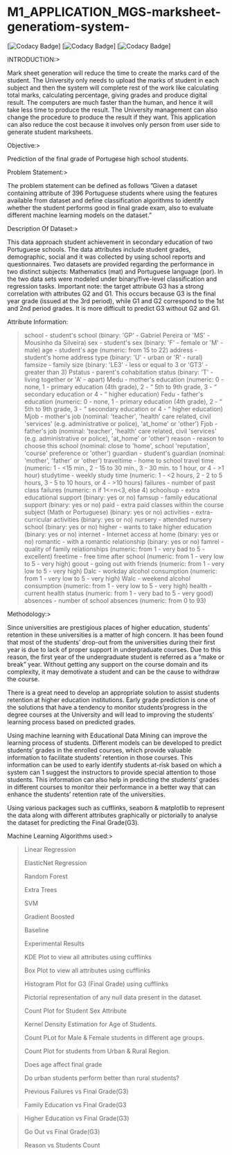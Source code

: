# M1_APPLICATION_MGS-marksheet-generatiom-system-

[![Codacy Badge](https://api.codiga.io/project/29871/score/svg)]
[![Codacy Badge](https://api.codiga.io/project/29871/status/svg)]
[![Codacy Badge](https://app.codiga.io/public/project/29871/M1_Application_Marksheet_Generation_System/dashboard)]

INTRODUCTION:>

Mark sheet generation will reduce the time to create the marks card of the student. The University only needs to upload the marks of student in each subject and then the system will complete rest of the work like calculating total marks, calculating percentage, giving grades and produce digital result. The computers are much faster than the human, and hence it will take less time to produce the result. The University management can also change the procedure to produce the result if they want. This application can also reduce the cost because it involves only person from user side to generate student marksheets.

Objective:>

Prediction of the final grade of Portugese high school students.

Problem Statement:>

The problem statement can be defined as follows ”Given a dataset containing attribute of 396 Portuguese students where using the features available from dataset and define classification algorithms to identify whether the student performs good in final grade exam, also to evaluate different machine learning models on the dataset.”

Description Of Dataset:>

This data approach student achievement in secondary education of two Portuguese schools.
The data attributes include student grades, demographic, social  and it was collected by using school reports and questionnaires.
Two datasets are provided regarding the performance in two distinct subjects: Mathematics (mat) and Portuguese language (por).
In  the two data sets were modeled under binary/five-level classification and regression tasks. 
Important note: the target attribute G3 has a strong correlation with attributes G2 and G1.
This occurs because G3 is the final year grade (issued at the 3rd period), while G1 and G2 correspond to the 1st and 2nd period grades.
It is more difficult to predict G3 without G2 and G1.

Attribute Information:

>school - student's school (binary: 'GP' - Gabriel Pereira or 'MS' - Mousinho da Silveira)
>sex - student's sex (binary: 'F' - female or 'M' - male)
>age - student's age (numeric: from 15 to 22)
>address - student's home address type (binary: 'U' - urban or 'R' - rural)
>famsize - family size (binary: 'LE3' - less or equal to 3 or 'GT3' - greater than 3)
>Pstatus - parent's cohabitation status (binary: 'T' - living together or 'A' - apart)
>Medu - mother's education (numeric: 0 - none, 1 - primary education (4th grade), 2 - “ 5th to 9th grade, 3 - “ secondary education or 4 - “ higher education)
>Fedu - father's education (numeric: 0 - none, 1 - primary education (4th grade), 2 - “ 5th to 9th grade, 3 - “ secondary education or 4 - “ higher education)
>Mjob - mother's job (nominal: 'teacher', 'health' care related, civil 'services' (e.g. administrative or police), 'at_home' or 'other')
>Fjob - father's job (nominal: 'teacher', 'health' care related, civil 'services' (e.g. administrative or police), 'at_home' or 'other')
>reason - reason to choose this school (nominal: close to 'home', school 'reputation', 'course' preference or 'other')
>guardian - student's guardian (nominal: 'mother', 'father' or 'other')
>traveltime - home to school travel time (numeric: 1 - <15 min., 2 - 15 to 30 min., 3 - 30 min. to 1 hour, or 4 - >1 hour)
>studytime - weekly study time (numeric: 1 - <2 hours, 2 - 2 to 5 hours, 3 - 5 to 10 hours, or 4 - >10 hours)
>failures - number of past class failures (numeric: n if 1<=n<3, else 4)
>schoolsup - extra educational support (binary: yes or no)
>famsup - family educational support (binary: yes or no)
>paid - extra paid classes within the course subject (Math or Portuguese) (binary: yes or no)
>activities - extra-curricular activities (binary: yes or no)
>nursery - attended nursery school (binary: yes or no)
>higher - wants to take higher education (binary: yes or no)
>internet - Internet access at home (binary: yes or no)
>romantic - with a romantic relationship (binary: yes or no)
>famrel - quality of family relationships (numeric: from 1 - very bad to 5 - excellent)
>freetime - free time after school (numeric: from 1 - very low to 5 - very high)
>goout - going out with friends (numeric: from 1 - very low to 5 - very high)
>Dalc - workday alcohol consumption (numeric: from 1 - very low to 5 - very high)
>Walc - weekend alcohol consumption (numeric: from 1 - very low to 5 - very high)
>health - current health status (numeric: from 1 - very bad to 5 - very good)
>absences - number of school absences (numeric: from 0 to 93)

Methodology:>


Since universities are prestigious places of higher education, students’ retention in these universities is a matter of high concern.
It has been found that most of the students’ drop-out from the universities during their first year is due to lack of proper support in undergraduate courses.
Due to this reason, the first year of the undergraduate student is referred as a “make or break” year.
Without getting any support on the course domain and its complexity, it may demotivate a student and can be the cause to withdraw the course.

There is a great need to develop an appropriate solution to assist students retention at higher education institutions.
Early grade prediction is one of the solutions that have a tendency to monitor students’progress in the degree courses at the University and will lead to improving the students’ learning process based on predicted grades.

Using machine learning with Educational Data Mining can improve the learning process of students.
Different models can be developed to predict students’ grades in the enrolled courses, which provide valuable information to facilitate students’ retention in those courses. This information can be used to early identify students at-risk based on which a system can 1 suggest the instructors to provide special attention to those students.
This information can also help in predicting the students’ grades in different courses to monitor their performance in a better way that can enhance the students’ retention rate of the universities.

Using various packages such as cufflinks, seaborn & matplotlib to represent the data along with different attributes graphically or pictorially to analyse the dataset for predicting the Final Grade(G3).

Machine Learning Algorithms used:>


>Linear Regression
>
>ElasticNet Regression
>
>Random Forest
>
>Extra Trees
>
>SVM
>
>Gradient Boosted
>
>Baseline
>
>Experimental Results
>
>KDE Plot to view all attributes using cufflinks
>
>Box Plot to view all attributes using cufflinks
>
>Histogram Plot for G3 (Final Grade) using cufflinks
>
>Pictorial representation of any null data present in the dataset.
>
>Count Plot for Student Sex Attribute
>
>Kernel Density Estimation for Age of Students.
>
>Count PLot for Male & Female students in different age groups.
>
>Count Plot for students from Urban & Rural Region.
>
>Does age affect final grade
>
>Do urban students perform better than rural students?
>
>Previous Failures vs Final Grade(G3)
>
>Family Education vs Final Grade(G3

>Higher Education vs Final Grade(G3)
>
>Go Out vs Final Grade(G3)
>
>Reason vs Students Count
